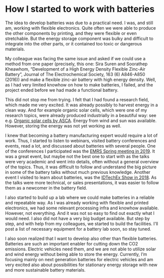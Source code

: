 # How I started to work with batteries

The idea to develop batteries was due to a practical need. I was, and still am, working with flexible electronics. Quite often we were able to produce the other components by printing, and they were flexible or even stretchable. But the energy storage component was bulky and difficult to integrate into the other parts, or it contained too toxic or dangerous materials.

My colleague was facing the same issue and asked if we could use a method from one paper (precisely, this one: Sira Suren and Soorathep Kheawhom, “Development of a High Energy Density Flexible Zinc-Air Battery”, Journal of The Electrochemical Society, 163 (6) A846-A850 (2016)) and make a flexible zinc-air battery with high energy density. Well, as I had very limited knowhow on how to make batteries, I failed, and the project ended before we had made a functional battery.

This did not stop me from trying. I felt that I had found a research field, which made me very excited. It was already possibly to harvest energy in a clean way. And for example organic solar cells, which were one of my research topics, were already produced industrially in a beautiful way: see e.g. [Organic solar cells by ASCA](https://en.asca.com/). Energy from wind and sun was available. However, storing the energy was not yet working as well.

I knew that becoming a battery manufacturing expert would require a lot of work. Thus, I started to listen to webinars, visited battery conferences and events, read a lot, and discussed about batteries with several people. One of the conferences I participated was the [EMRS Spring meeting in 2019](https://www.european-mrs.com/meetings/2019-spring-meeting). It was a great event, but maybe not the best one to start with as the talks were very academic and went into details, often without a general overview of the topics. Thus, it was difficult to follow and understand the big picture in some of the battery talks without much previous knowledge. Another event I visited to learn about batteries, was the [IDTechEx Show in 2018](https://www.idtechex.com/europe2018/show/en/). As the talks were more technical, or sales presentations, it was easier to follow them as a newcomer in the battery field.

I also started to build up a lab where we could make batteries in a reliable and repeatable way. As I was already working with flexible and printed electronics, we had some relevant processing infra and knowhow available. However, not everything. And it was not so easy to find out exactly what I would need. I also did not have a very big budget available. But step by step, and with help from my colleagues, we started to build the facilities. I'll post a list of necessary equipment for a battery lab soon, so stay tuned.

I also soon realized that I want to develop also other than flexible batteries. Batteries are such an important enabler for cutting down the CO2 emissions. Electric vehicles need them, and we are not able to utilize solar and wind energy without being able to store the energy. Currently, I’m focusing mainly on next generation batteries for electric vehicles and am very excited also about possibilities for stationary energy storage with new and more sustainable battery materials.
